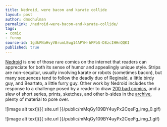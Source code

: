 ```yaml
---
title: Nedroid, were bacon and karate collide
layout: post
author: dmschulman
permalink: /nedroid-were-bacon-and-karate-collide/
tags:
- comic
- funny
source-id: 1gdkPNaHvyVBrunLEwg14APYH-hFPbS-D8zcIHHnQQKI
published: true
---
```

[Nedroid](http://www.nedroid.com/) is one of those rare comics on the internet that readers can appreciate for both its sense of humor and appealingly unique style. Strips are non-sequitur, usually involving karate or robots (sometimes bacon), but many sequences tend to follow the deadly duo of Reginald, a little birdy guy, and Beartato, a little furry guy. Other work by Nedroid includes the response to a challenge posed by a reader to draw [200 bad comics](http://nedroid.com/bcpage1.html), and a slew of short series, prints, sketches, and other b-sides in the [archive](http://nedroid.com/archive.html), plenty of material to pore over.

![image alt text]({{ site.url }}/public/mMqGy109BY4uyPx2CqeFg_img_0.gif)

![image alt text]({{ site.url }}/public/mMqGy109BY4uyPx2CqeFg_img_1.gif)

